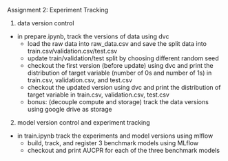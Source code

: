 Assignment 2: Experiment Tracking

1. data version control
- in prepare.ipynb, track the versions of data using dvc
    - load the raw data into raw_data.csv and save the split data into train.csv/validation.csv/test.csv
    - update train/validation/test split by choosing different random seed
    - checkout the first version (before update) using dvc and print the distribution of target variable (number of 0s and number of 1s) in train.csv, validation.csv, and test.csv
    - checkout the updated version using dvc and print the distribution of target variable in train.csv, validation.csv, test.csv
    - bonus: (decouple compute and storage) track the data versions using google drive as storage

2. model version control and experiment tracking
- in train.ipynb track the experiments and model versions using mlflow
    - build, track, and register 3 benchmark models using MLflow
    - checkout and print AUCPR for each of the three benchmark models
